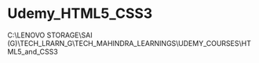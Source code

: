 # Udemy_HTML5_CSS3
C:\LENOVO STORAGE\SAI (G)\TECH_LRARN_G\TECH_MAHINDRA_LEARNINGS\UDEMY_COURSES\HTML5_and_CSS3
